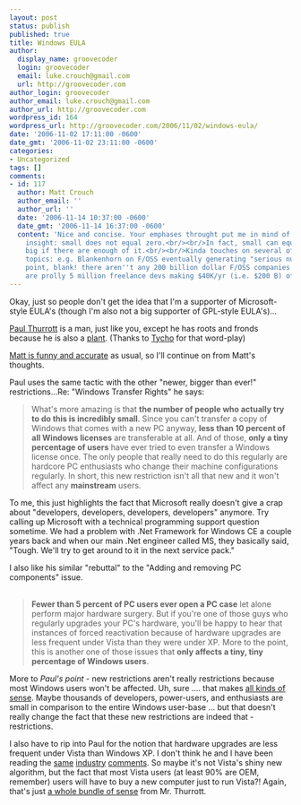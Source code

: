 ```yaml
---
layout: post
status: publish
published: true
title: Windows EULA
author:
  display_name: groovecoder
  login: groovecoder
  email: luke.crouch@gmail.com
  url: http://groovecoder.com
author_login: groovecoder
author_email: luke.crouch@gmail.com
author_url: http://groovecoder.com
wordpress_id: 164
wordpress_url: http://groovecoder.com/2006/11/02/windows-eula/
date: '2006-11-02 17:11:00 -0600'
date_gmt: '2006-11-02 23:11:00 -0600'
categories:
- Uncategorized
tags: []
comments:
- id: 117
  author: Matt Crouch
  author_email: ''
  author_url: ''
  date: '2006-11-14 10:37:00 -0600'
  date_gmt: '2006-11-14 16:37:00 -0600'
  content: 'Nice and concise. Your emphases throught put me in mind of a very long-tail
    insight: small does not equal zero.<br/><br/>In fact, small can equal more than
    big if there are enough of it.<br/><br/>Kinda touches on several of (y)our recent
    topics: e.g. Blankenhorn on F/OSS eventually generating "serious numbers". Great
    point, blank! there aren''t any 200 billion dollar F/OSS companies. But there
    are prolly 5 million freelance devs making $40K/yr (i.e. $200 B) off of LAMP'
---
```

<p>Okay, just so people don't get the idea that I'm a supporter of Microsoft-style EULA's (though I'm also not a big supporter of GPL-style EULA's)...</p>
<p><a href="http://www.winsupersite.com/showcase/winvista_licensing.asp">Paul Thurrott</a> is a man, just like you, except he has roots and fronds because he is also a <a href="http://www.answers.com/topic/plant-2">plant</a>. (Thanks to <a href="http://www.penny-arcade.com/2006/10/02">Tycho</a> for that word-play)</p>
<p><a href="http://btetc.blogspot.com/2006/11/eulas.html">Matt is funny and accurate</a> as usual, so I'll continue on from Matt's thoughts.</p>
<p>Paul uses the same tactic with the other "newer, bigger than ever!" restrictions...Re: "Windows Transfer Rights" he says:<br />
<blockquote>What's more amazing is that <span style="font-weight: bold;">the number of people who actually try to do this is incredibly small</span>. Since you can't transfer a copy of Windows that comes with a new PC anyway, <span style="font-weight: bold;">less than 10 percent of all Windows licenses</span> are transferable at all. And of those, <span style="font-weight: bold;">only a tiny percentage of users</span> have ever tried to even transfer a Windows license once. The only people that really need to do this regularly are hardcore PC enthusiasts who change their machine configurations regularly. In short, this new restriction isn't all that new and it won't affect any <span style="font-weight: bold;">mainstream</span> users.</p></blockquote>
<p>To me, this just highlights the fact that Microsoft really doesn't give a crap about "developers, developers, developers, developers" anymore. Try calling up Microsoft with a technical programming support question sometime. We had a problem with .Net Framework for Windows CE a couple years back and when our main .Net engineer called MS, they basically said, "Tough. We'll try to get around to it in the next service pack."</p>
<p>I also like his similar "rebuttal" to the "Adding and removing PC components" issue.<br /><span style="font-weight: bold;"></span><br />
<blockquote><span style="font-weight: bold;">Fewer than 5 percent of PC users ever open a PC case</span> let alone perform major hardware surgery. But if you're one of those guys who regularly upgrades your PC's hardware, you'll be happy to hear that instances of forced reactivation because of hardware upgrades are less frequent under Vista than they were under XP<span style="font-style: italic;">.</span> More to the point, this is another one of those issues that <span style="font-weight: bold;">only affects a tiny, tiny percentage of Windows users</span>.<span style="font-weight: bold;"><br /></span></p></blockquote>
<p>More to <span style="font-style: italic;">Paul's point</span> - new restrictions aren't really restrictions because most Windows users won't be affected. Uh, sure .... that makes <a href="http://www.nizkor.org/features/fallacies/appeal-to-popularity.html">all kinds of sense</a>. Maybe thousands of developers, power-users, and enthusiasts are small in comparison to the entire Windows user-base ... but that doesn't really change the fact that these new restrictions are indeed that - restrictions.</p>
<p>I also have to rip into Paul for the notion that hardware upgrades are less frequent under Vista than Windows XP. I don't think he and I have been reading the <a href="http://www.bit-tech.net/news/2005/09/07/vista_hardware_reqs/">same</a> <a href="http://www.tgdaily.com/2006/10/27/dell_2gb_vista/">industry</a> <a href="http://smallbusiness.itworld.com/4383/nls_networking061005/page_1.html">comments</a>. So maybe it's not Vista's shiny new algorithm, but the fact that most Vista users (at least 90% are OEM, remember) users will have to buy a new computer just to run Vista?! Again, that's just <a href="http://www.nizkor.org/features/fallacies/questionable-cause.html">a whole bundle of sense</a> from Mr. Thurrott.</p>
